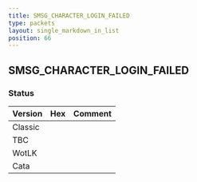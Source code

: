 ```yaml
---
title: SMSG_CHARACTER_LOGIN_FAILED
type: packets
layout: single_markdown_in_list
position: 66
---
```


## SMSG_CHARACTER_LOGIN_FAILED

### Status

Version | Hex | Comment
---------- | ---------- | ---------- 
Classic |  |  
TBC |  |  
WotLK |  |  
Cata |  |  
